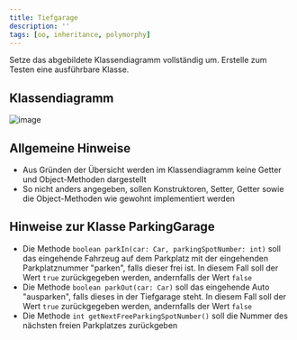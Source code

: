 ```yaml
---
title: Tiefgarage
description: ''
tags: [oo, inheritance, polymorphy]
---
```


Setze das abgebildete Klassendiagramm vollständig um. Erstelle zum Testen eine ausführbare Klasse.

## Klassendiagramm
![image](https://user-images.githubusercontent.com/47243617/208894611-09b0b3c4-b755-4a38-bf57-0419014d3b01.png)

## Allgemeine Hinweise
- Aus Gründen der Übersicht werden im Klassendiagramm keine Getter und Object-Methoden dargestellt
- So nicht anders angegeben, sollen Konstruktoren, Setter, Getter sowie die Object-Methoden wie gewohnt implementiert werden

## Hinweise zur Klasse ParkingGarage
- Die Methode `boolean parkIn(car: Car, parkingSpotNumber: int)` soll das eingehende Fahrzeug auf dem Parkplatz mit der eingehenden Parkplatznummer "parken", falls dieser
frei ist. In diesem Fall soll der Wert `true` zurückgegeben werden, andernfalls der Wert `false`
- Die Methode `boolean parkOut(car: Car)` soll das eingehende Auto "ausparken", falls dieses in der Tiefgarage steht. In diesem Fall soll der Wert `true` zurückgegeben
werden, andernfalls der Wert `false`
- Die Methode `int getNextFreeParkingSpotNumber()` soll die Nummer des nächsten freien Parkplatzes zurückgeben
